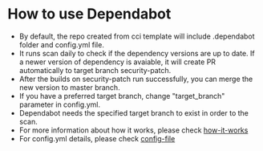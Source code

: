 # How to use Dependabot

- By default, the repo created from cci template will include .dependabot folder and config.yml file.
- It runs scan daily to check if the dependency versions are up to date. If a newer version of dependency is avaiable, it will create PR automatically to target branch security-patch.
- After the builds on security-patch run successfully, you can merge the new version to master branch. 
- If you have a preferred target branch, change "target_branch" parameter in config.yml. 
- Dependabot needs the specified target branch to exist in order to the scan. 
- For more information about how it works, please check [how-it-works](https://dependabot.com/#how-it-works)
- For config.yml details, please check [config-file](https://dependabot.com/docs/config-file/)
